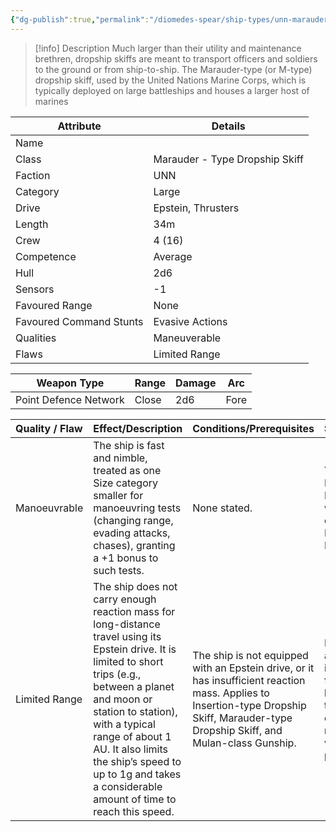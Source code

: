 ```yaml
---
{"dg-publish":true,"permalink":"/diomedes-spear/ship-types/unn-marauder-type-dropship-skiff/"}
---
```


> [!info] Description
> Much larger than their utility and maintenance brethren, dropship skiffs are meant to transport officers and soldiers to the ground or from ship-to-ship. The Marauder-type (or M-type) dropship skiff, used by the United Nations Marine Corps, which is typically deployed on large battleships and houses a larger host of marines

| Attribute               | Details                        |
| ----------------------- | ------------------------------ |
| Name                    |                                |
| Class                   | Marauder - Type Dropship Skiff |
| Faction                 | UNN                            |
| Category                | Large                          |
| Drive                   | Epstein, Thrusters             |
| Length                  | 34m                            |
| Crew                    | 4 (16)                         |
| Competence              | Average                        |
| Hull                    | 2d6                            |
| Sensors                 | -1                             |
| Favoured Range          | None                           |
| Favoured Command Stunts | Evasive Actions                |
| Qualities               | Maneuverable                   |
| Flaws                   | Limited Range                  |

| Weapon Type           | Range  | Damage | Arc  |
| --------------------- | ------ | ------ | ---- |
| Point Defence Network | Close  | 2d6    | Fore |

| Quality / Flaw | Effect/Description                                                                                                                                                                                                                                                                                                                | Conditions/Prerequisites                                                                                                                                                               | Stackable?                                                                                                          |
| :------------- | :-------------------------------------------------------------------------------------------------------------------------------------------------------------------------------------------------------------------------------------------------------------------------------------------------------------------------------- | :------------------------------------------------------------------------------------------------------------------------------------------------------------------------------------- | :------------------------------------------------------------------------------------------------------------------ |
| Manoeuvrable   | The ship is fast and nimble, treated as one Size category smaller for manoeuvring tests (changing range, evading attacks, chases), granting a +1 bonus to such tests.                                                                                                                                                             | None stated.                                                                                                                                                                           | Yes (can be Highly Manoeuvrable with two qualities; e.g., Manoeuvrable II)                                          |
| Limited Range  | The ship does not carry enough reaction mass for long-distance travel using its Epstein drive. It is limited to short trips (e.g., between a planet and moon or station to station), with a typical range of about 1 AU. It also limits the ship’s speed to up to 1g and takes a considerable amount of time to reach this speed. | The ship is not equipped with an Epstein drive, or it has insufficient reaction mass. Applies to Insertion-type Dropship Skiff, Marauder-type Dropship Skiff, and Mulan-class Gunship. | Not applicable, as it describes a fundamental limitation of the ship's drive system rather than a variable penalty. |
